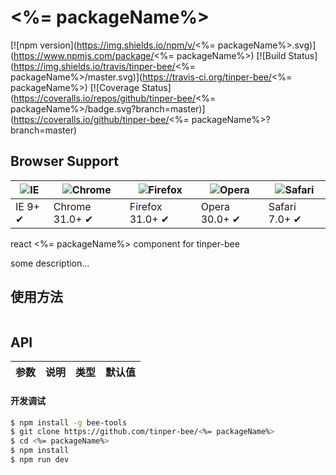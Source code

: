# <%= packageName%>

[![npm version](https://img.shields.io/npm/v/<%= packageName%>.svg)](https://www.npmjs.com/package/<%= packageName%>)
[![Build Status](https://img.shields.io/travis/tinper-bee/<%= packageName%>/master.svg)](https://travis-ci.org/tinper-bee/<%= packageName%>)
[![Coverage Status](https://coveralls.io/repos/github/tinper-bee/<%= packageName%>/badge.svg?branch=master)](https://coveralls.io/github/tinper-bee/<%= packageName%>?branch=master)


## Browser Support

|![IE](https://raw.github.com/alrra/browser-logos/master/internet-explorer/internet-explorer_48x48.png) | ![Chrome](https://raw.github.com/alrra/browser-logos/master/chrome/chrome_48x48.png) | ![Firefox](https://raw.github.com/alrra/browser-logos/master/firefox/firefox_48x48.png) | ![Opera](https://raw.github.com/alrra/browser-logos/master/opera/opera_48x48.png) | ![Safari](https://raw.github.com/alrra/browser-logos/master/safari/safari_48x48.png)|
| --- | --- | --- | --- | --- |
| IE 9+ ✔ | Chrome 31.0+ ✔ | Firefox 31.0+ ✔ | Opera 30.0+ ✔ | Safari 7.0+ ✔ |


react <%= packageName%> component for tinper-bee

some description...

## 使用方法

```js

```



## API

|参数|说明|类型|默认值|
|:--|:---:|:--:|---:|

#### 开发调试

```sh
$ npm install -g bee-tools
$ git clone https://github.com/tinper-bee/<%= packageName%>
$ cd <%= packageName%>
$ npm install
$ npm run dev
```

